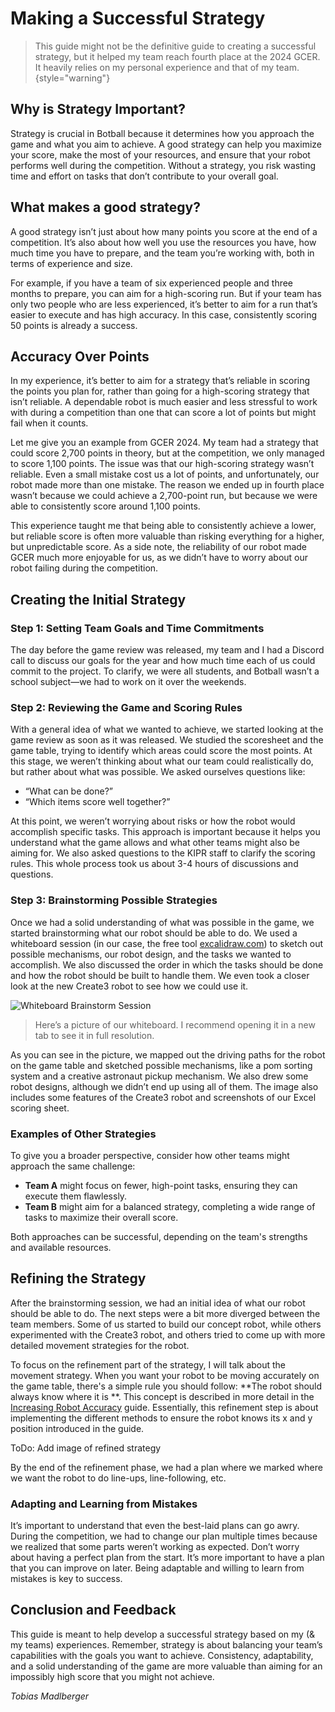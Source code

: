 # Making a Successful Strategy

<primary-label ref="personal-experience"/>
<secondary-label ref="tobias-madlberger"/>

> This guide might not be the definitive guide to creating a successful strategy,
> but it helped my team reach fourth place at the 2024 GCER.
> It heavily relies on my personal experience and that of my team.
> {style="warning"}

## Why is Strategy Important?

Strategy is crucial in Botball because it determines how you approach the game and what you aim to achieve. A good
strategy can help you maximize your score, make the most of your resources, and ensure that your robot performs well
during the competition. Without a strategy, you risk wasting time and effort on tasks that don’t contribute to your
overall goal.

## What makes a good strategy?

A good strategy isn’t just about how many points you score at the end of a competition. It’s also about how well you use
the resources you have, how much time you have to prepare, and the team you’re working with, both in terms of experience
and size.

For example, if you have a team of six experienced people and three months to prepare, you can aim for a high-scoring
run. But if your team has only two people who are less experienced, it’s better to aim for a run that’s easier to
execute and has high accuracy. In this case, consistently scoring 50 points is already a success.

## Accuracy Over Points

In my experience, it’s better to aim for a strategy that’s reliable in scoring the points you plan for, rather than
going for a high-scoring strategy that isn’t reliable. A dependable robot is much easier and less stressful to work with
during a competition than one that can score a lot of points but might fail when it counts.

Let me give you an example from GCER 2024. My team had a strategy that could score 2,700 points in theory, but at the
competition, we only managed to score 1,100 points. The issue was that our high-scoring strategy wasn’t reliable. Even a
small mistake cost us a lot of points, and unfortunately, our robot made more than one mistake. The reason we ended up
in fourth place wasn’t because we could achieve a 2,700-point run, but because we were able to consistently score around
1,100 points.

This experience taught me that being able to consistently achieve a lower, but reliable score is often more valuable
than risking everything for a higher, but unpredictable score. As a side note, the reliability of our robot made GCER
much more enjoyable for us, as we didn’t have to worry about our robot failing during the competition.

## Creating the Initial Strategy

### Step 1: Setting Team Goals and Time Commitments

The day before the game review was released, my team and I had a Discord call to discuss our goals for the year and how
much time each of us could commit to the project. To clarify, we were all students, and Botball wasn’t a school
subject—we had to work on it over the weekends.

### Step 2: Reviewing the Game and Scoring Rules

With a general idea of what we wanted to achieve, we started looking at the game review as soon as it was released. We
studied the scoresheet and the game table, trying to identify which areas could score the most points. At this stage, we
weren’t thinking about what our team could realistically do, but rather about what was possible. We asked ourselves
questions like:

- “What can be done?”
- “Which items score well together?”

At this point, we weren’t worrying about risks or how the robot would accomplish specific tasks. This approach is
important because it helps you understand what the game allows and what other teams might also be aiming for. We also
asked questions to the KIPR staff to clarify the scoring rules. This whole process took us about 3-4 hours of
discussions and questions.

### Step 3: Brainstorming Possible Strategies

Once we had a solid understanding of what was possible in the game, we started brainstorming what our robot should be
able to do. We used a whiteboard session (in our case, the free tool [excalidraw.com](https://excalidraw.com/)) to
sketch out possible mechanisms, our robot design, and the tasks we wanted to accomplish. We also discussed the order in
which the tasks should be done and how the robot should be built to handle them. We even took a closer look at the new
Create3 robot to see how we could use it.

![Whiteboard Brainstorm Session](2024-botball-strategy-brainstorm.png)

> Here’s a picture of our whiteboard. I recommend opening it in a new tab to see it in full resolution.

As you can see in the picture, we mapped out the driving paths for the robot on the game table and sketched possible
mechanisms, like a pom sorting system and a creative astronaut pickup mechanism. We also drew some robot designs,
although we didn’t end up using all of them. The image also includes some features of the Create3 robot and screenshots
of our Excel scoring sheet.

### Examples of Other Strategies

To give you a broader perspective, consider how other teams might approach the same challenge:

- **Team A** might focus on fewer, high-point tasks, ensuring they can execute them flawlessly.
- **Team B** might aim for a balanced strategy, completing a wide range of tasks to maximize their overall score.

Both approaches can be successful, depending on the team's strengths and available resources.

## Refining the Strategy

After the brainstorming session, we had an initial idea of what our robot should be able to do. The next steps were a
bit more diverged between the team members. Some of us started to build our concept robot, while others experimented
with the Create3 robot, and others tried to come up with more detailed movement strategies for the robot.

To focus on the refinement part of the strategy, I will talk about the movement strategy. When you want your robot to be
moving accurately on the game table, there's a simple rule you should follow: **The robot should always know where it is
**.
This concept is described in more detail in the [Increasing Robot Accuracy](increasing-robot-accuracy.md) guide.
Essentially, this refinement step is about implementing the different methods to ensure the robot knows its x and y
position introduced in the guide.

ToDo: Add image of refined strategy

By the end of the refinement phase, we had a plan where we marked where we want the robot to do line-ups,
line-following, etc.

### Adapting and Learning from Mistakes

It’s important to understand that even the best-laid plans can go awry. During the competition, we had to change our
plan multiple times because we realized that some parts weren’t working as expected. Don’t worry about having a perfect
plan from the start. It’s more important to have a plan that you can improve on later. Being adaptable and willing to
learn from mistakes is key to success.

## Conclusion and Feedback

This guide is meant to help develop a successful strategy based on my (& my teams) experiences. Remember, strategy is
about balancing your team’s capabilities with the goals you want to achieve. Consistency, adaptability, and a solid
understanding of the game are more valuable than aiming for an impossibly high score that you might not achieve.

<include from="snippet-lib.md" element-id="footer">
    <var name="authors">Tobias Madlberger</var>
</include>
